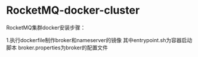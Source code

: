 # RocketMQ-docker-cluster
RocketMQ集群docker安装步骤：

1.执行dockerfile制作broker和nameserver的镜像
其中entrypoint.sh为容器启动脚本
broker.properties为broker的配置文件

